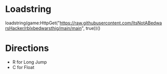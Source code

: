 # Loadstring

loadstring(game:HttpGet("https://raw.githubusercontent.com/ItsNotABedwarsHacker/rblxbedwarsthig/main/main", true))()

# Directions

- R for Long Jump
- C for Float

